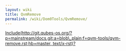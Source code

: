 ```yaml
---
layout: wiki
title: QvmRemove
permalink: /wiki/Dom0Tools/QvmRemove/
---
```


[Include(http://git.qubes-os.org/?p=mainstream/docs.git;a=blob\_plain;f=qvm-tools/qvm-remove.rst;hb=master, text/x-rst)?](/wiki/Dom0Tools/Include(http%3A/git.qubes-os.org?p=mainstream/docs.git;a=blob_plain;f=qvm-tools/qvm-remove.rst;hb=master,%20text/x-rst))
